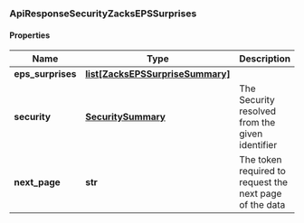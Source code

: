 ### ApiResponseSecurityZacksEPSSurprises

#### Properties
Name | Type | Description | Notes
------------ | ------------- | ------------- | -------------
**eps_surprises** | [**list[ZacksEPSSurpriseSummary]**](ZacksEPSSurpriseSummary.md) |  | [optional] 
**security** | [**SecuritySummary**](SecuritySummary.md) | The Security resolved from the given identifier | [optional] 
**next_page** | **str** | The token required to request the next page of the data | [optional] 



